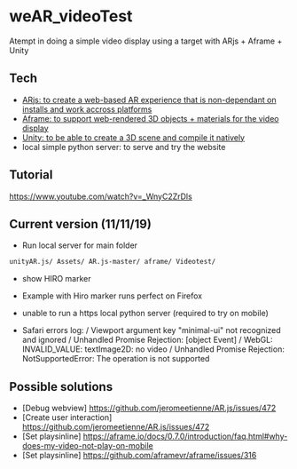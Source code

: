 # weAR_videoTest
Atempt in doing a simple video display using a target with ARjs + Aframe + Unity

## Tech
- [ARjs: to create a web-based AR experience that is non-dependant on installs and work accross platforms](https://github.com/jeromeetienne/AR.js)
- [Aframe: to support web-rendered 3D objects + materials for the video display](https://aframe.io/)
- [Unity: to be able to create a 3D scene and compile it natively](https://github.com/taylordigital13/ARjs_Unity)
- local simple python server: to serve and try the website

## Tutorial
https://www.youtube.com/watch?v=_WnyC2ZrDls

## Current version (11/11/19)
- Run local server for main folder
```bash 
unityAR.js/ Assets/ AR.js-master/ aframe/ Videotest/ 
```
- show HIRO marker

- Example with Hiro marker runs perfect on Firefox
- unable to run a https local python server (required to try on mobile)
- Safari errors log:
/ Viewport argument key "minimal-ui" not recognized and ignored
/ Unhandled Promise Rejection: [object Event]
/ WebGL: INVALID_VALUE: textImage2D: no video
/ Unhandled Promise Rejection: NotSupportedError: The operation is not supported

## Possible solutions
- [Debug webview] https://github.com/jeromeetienne/AR.js/issues/472
- [Create user interaction] https://github.com/jeromeetienne/AR.js/issues/472
- [Set playsinline] https://aframe.io/docs/0.7.0/introduction/faq.html#why-does-my-video-not-play-on-mobile
- [Set playsinline] https://github.com/aframevr/aframe/issues/316

